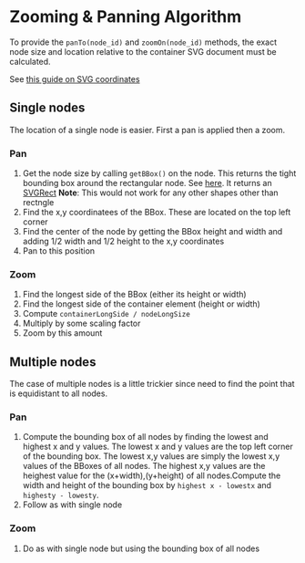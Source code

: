 # Zooming & Panning Algorithm
To provide the `panTo(node_id)` and `zoomOn(node_id)` methods, the exact node size and location relative to the container SVG document must be calculated.

See [this guide on SVG coordinates](https://sarasoueidan.com/blog/svg-coordinate-systems/)

## Single nodes
The location of a single node is easier. First a pan is applied then a zoom.

### Pan

1. Get the node size by calling `getBBox()` on the node. This returns the tight bounding box around the rectangular node. See [here](https://www.w3.org/TR/SVG/types.html#__svg__SVGLocatable__getBBox). It returns an [SVGRect](https://www.w3.org/TR/SVG/types.html#InterfaceSVGRect) **Note**: This would not work for any other shapes other than rectngle
2. Find the x,y coordinatees of the BBox. These are located on the top left corner
3. Find the center of the node by getting the BBox height and width and adding 1/2 width and 1/2 height to the x,y coordinates
4. Pan to this position

### Zoom
1. Find the longest side of the BBox (either its height or width)
2. Find the longest side of the container element (height or width)
3. Compute `containerLongSide / nodeLongSize`
4. Multiply by some scaling factor
5. Zoom by this amount

## Multiple nodes
The case of multiple nodes is a little trickier since need to find the point that is equidistant to all nodes.

### Pan
1. Compute the bounding box of all nodes by finding the lowest and highest x and y values. The lowest x and y values are the top left corner of the bounding box. The lowest x,y values are simply the lowest x,y values of the BBoxes of all nodes. The highest x,y values are the heighest value for the (x+width),(y+height) of all nodes.Compute the width and height of the bounding box by `highest x - lowestx` and `highesty - lowesty`.
2. Follow as with single node

### Zoom
1. Do as with single node but using the bounding box of all nodes


